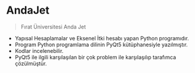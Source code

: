 # AndaJet

> Fırat Üniversitesi Anda Jet

  - Yapısal Hesaplamalar ve Eksenel İtki hesabı yapan Python programıdır.
  - Program Python programlama dilinin PyQt5 kütüphanesiyle yazılmıştır.
  - Kodlar incelenebilir.
  - PyQt5 ile ilgili karşılaşılan bir çok problem ile karşılaşılıp tarafımca çözülmüştür.
